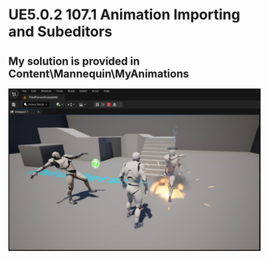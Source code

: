 # UE5.0.2 107.1 Animation Importing and Subeditors

## My solution is provided in Content\Mannequin\MyAnimations
![](MySolution.jpg)